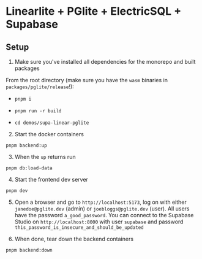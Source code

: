 # Linearlite + PGlite + ElectricSQL + Supabase

## Setup

1. Make sure you've installed all dependencies for the monorepo and built packages

From the root directory (make sure you have the `wasm` binaries in `packages/pglite/release`!):

- `pnpm i`
- `pnpm run -r build`

- `cd demos/supa-linear-pglite`

2. Start the docker containers

`pnpm backend:up`

3. When the `up` returns run

`pnpm db:load-data`

4. Start the frontend dev server

`pnpm dev`

5. Open a browser and go to `http://localhost:5173`, log on with either `janedoe@pglite.dev` (admin)
  or `joebloggs@pglite.dev` (user). All users have the password `a_good_password`. You can connect to the
  Supabase Studio on `http://localhost:8000` with user `supabase` and password
  `this_password_is_insecure_and_should_be_updated`

6. When done, tear down the backend containers

`pnpm backend:down`
